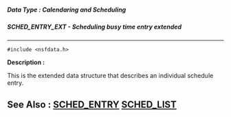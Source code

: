 ##### Data Type : Calendaring and Scheduling
##### SCHED_ENTRY_EXT - Scheduling busy time entry extended
---
```
#include <nsfdata.h>
```
**Description :**

This is the extended data structure that describes an individual schedule 
entry.

**See Also :**
[SCHED_ENTRY](/reference/Data/SCHED_ENTRY)
[SCHED_LIST](/reference/Data/SCHED_LIST)
---
